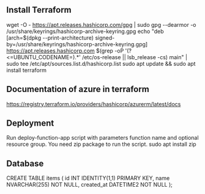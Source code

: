 ## Install Terraform

wget -O - https://apt.releases.hashicorp.com/gpg | sudo gpg --dearmor -o /usr/share/keyrings/hashicorp-archive-keyring.gpg
echo "deb [arch=$(dpkg --print-architecture) signed-by=/usr/share/keyrings/hashicorp-archive-keyring.gpg] https://apt.releases.hashicorp.com $(grep -oP '(?<=UBUNTU_CODENAME=).*' /etc/os-release || lsb_release -cs) main" | sudo tee /etc/apt/sources.list.d/hashicorp.list
sudo apt update && sudo apt install terraform


## Documentation of azure in terraform
https://registry.terraform.io/providers/hashicorp/azurerm/latest/docs


## Deployment
Run deploy-function-app script with parameters function name and optional resource group. You need zip package to run the script. 
sudo apt install zip

## Database

CREATE TABLE items (
    id INT IDENTITY(1,1) PRIMARY KEY,
    name NVARCHAR(255) NOT NULL,
    created_at DATETIME2 NOT NULL
); 
